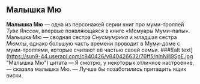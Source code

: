 ## Малышка Мю
**Малышка Мю** — одна из персонажей серии книг про муми-троллей *Туве Янссон*, впервые появляющаяся в книге «Мемуары Муми-папы».
Малышка Мю — сводная сестра *Снусмумрика* и младшая сестра *Мюмлы*, однако большую часть времени проводит в Муми-доме с муми-троллями, которые считают её частью своей семьи.
###![alt text]
(https://sun9-44.userapi.com/c840426/v840426632/76ff5/nlnNIll9SpE.jpg "Малышка Мю")
цитата — Я смотрю, у некоторых отличное настроение, — сказала малышка Мю. — Лучше бы позаботились притащить ящик виски.
